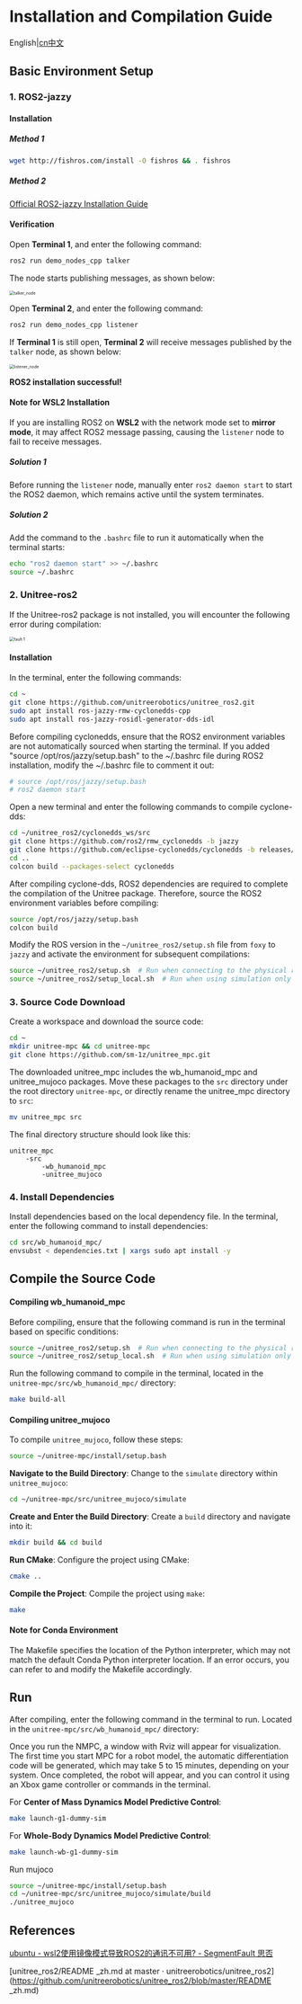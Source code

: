 # Installation and Compilation Guide

English|[cn中文](./README_zh.md)



## Basic Environment Setup

### 1. ROS2-jazzy

#### Installation

##### Method 1

```bash
wget http://fishros.com/install -O fishros && . fishros
```

##### Method 2

[Official ROS2-jazzy Installation Guide](https://docs.ros.org/en/jazzy/Installation/Ubuntu-Install-Debs.html)

#### Verification

Open **Terminal 1**, and enter the following command:

```bash
ros2 run demo_nodes_cpp talker
```

The node starts publishing messages, as shown below:

<img src="attachments/image-20250515100124847.png" style="zoom:50%;" alt="talker_node" align=center/>

Open **Terminal 2**, and enter the following command:

```bash
ros2 run demo_nodes_cpp listener
```

If **Terminal 1** is still open, **Terminal 2** will receive messages published by the `talker` node, as shown below:

<img src="attachments/image-20250515100500405.png" style="zoom:50%;" alt="listener_node" align=center/>

**ROS2 installation successful!**

#### Note for WSL2 Installation

If you are installing ROS2 on **WSL2** with the network mode set to **mirror mode**, it may affect ROS2 message passing, causing the `listener` node to fail to receive messages.

##### Solution 1

Before running the `listener` node, manually enter `ros2 daemon start` to start the ROS2 daemon, which remains active until the system terminates.

##### Solution 2

Add the command to the `.bashrc` file to run it automatically when the terminal starts:

```bash
echo "ros2 daemon start" >> ~/.bashrc
source ~/.bashrc
```

### 2. Unitree-ros2

If the Unitree-ros2 package is not installed, you will encounter the following error during compilation:

<img src="attachments/image-20250515145701666.png" style="zoom:50%;" alt="fault 1" align=center/>

#### Installation

In the terminal, enter the following commands:

```bash
cd ~
git clone https://github.com/unitreerobotics/unitree_ros2.git
sudo apt install ros-jazzy-rmw-cyclonedds-cpp
sudo apt install ros-jazzy-rosidl-generator-dds-idl
```

Before compiling cyclonedds, ensure that the ROS2 environment variables are not automatically sourced when starting the terminal. If you added "source /opt/ros/jazzy/setup.bash" to the ~/.bashrc file during ROS2 installation, modify the ~/.bashrc file to comment it out:

```bash
# source /opt/ros/jazzy/setup.bash
# ros2 daemon start
```

Open a new terminal and enter the following commands to compile cyclone-dds:

```bash
cd ~/unitree_ros2/cyclonedds_ws/src
git clone https://github.com/ros2/rmw_cyclonedds -b jazzy
git clone https://github.com/eclipse-cyclonedds/cyclonedds -b releases/0.10.x
cd ..
colcon build --packages-select cyclonedds
```

After compiling cyclone-dds, ROS2 dependencies are required to complete the compilation of the Unitree package. Therefore, source the ROS2 environment variables before compiling:

```bash
source /opt/ros/jazzy/setup.bash
colcon build
```

Modify the ROS version in the `~/unitree_ros2/setup.sh` file from `foxy` to `jazzy` and activate the environment for subsequent compilations:

```bash
source ~/unitree_ros2/setup.sh  # Run when connecting to the physical robot
source ~/unitree_ros2/setup_local.sh  # Run when using simulation only
```

### 3. Source Code Download

Create a workspace and download the source code:

```bash
cd ~
mkdir unitree-mpc && cd unitree-mpc
git clone https://github.com/sm-1z/unitree_mpc.git
```

The downloaded unitree_mpc includes the wb_humanoid_mpc and unitree_mujoco packages. Move these packages to the `src` directory under the root directory `unitree-mpc`, or directly rename the unitree_mpc directory to `src`:

```bash
mv unitree_mpc src
```

The final directory structure should look like this:

```
unitree_mpc
	-src
		-wb_humanoid_mpc
		-unitree_mujoco
```

### 4. Install Dependencies

Install dependencies based on the local dependency file. In the terminal, enter the following command to install dependencies:

```bash
cd src/wb_humanoid_mpc/
envsubst < dependencies.txt | xargs sudo apt install -y
```

## Compile the Source Code

#### Compiling wb_humanoid_mpc

Before compiling, ensure that the following command is run in the terminal based on specific conditions:

```bash
source ~/unitree_ros2/setup.sh  # Run when connecting to the physical robot
source ~/unitree_ros2/setup_local.sh  # Run when using simulation only
```

Run the following command to compile in the terminal, located in the `unitree-mpc/src/wb_humanoid_mpc/` directory:

```bash
make build-all
```

#### Compiling unitree_mujoco

To compile `unitree_mujoco`, follow these steps:

```bash
source ~/unitree-mpc/install/setup.bash
```

**Navigate to the Build Directory**: Change to the `simulate` directory within `unitree_mujoco`:

```bash
cd ~/unitree-mpc/src/unitree_mujoco/simulate
```

**Create and Enter the Build Directory**: Create a `build` directory and navigate into it:

```bash
mkdir build && cd build
```

**Run CMake**: Configure the project using CMake:

```bash
cmake ..
```

**Compile the Project**: Compile the project using `make`:

```bash
make
```

#### Note for Conda Environment

The Makefile specifies the location of the Python interpreter, which may not match the default Conda Python interpreter location. If an error occurs, you can refer to and modify the Makefile accordingly.

## Run

After compiling, enter the following command in the terminal to run. Located in the `unitree-mpc/src/wb_humanoid_mpc/` directory:

Once you run the NMPC, a window with Rviz will appear for visualization. The first time you start MPC for a robot model, the automatic differentiation code will be generated, which may take 5 to 15 minutes, depending on your system. Once completed, the robot will appear, and you can control it using an Xbox game controller or commands in the terminal.

For **Center of Mass Dynamics Model Predictive Control**:

```bash
make launch-g1-dummy-sim
```

For **Whole-Body Dynamics Model Predictive Control**:

```bash
make launch-wb-g1-dummy-sim
```

Run mujoco

```bash
source ~/unitree-mpc/install/setup.bash
cd ~/unitree-mpc/src/unitree_mujoco/simulate/build
./unitree_mujoco
```



## References

[ubuntu - wsl2使用镜像模式导致ROS2的通讯不可用? - SegmentFault 思否](https://segmentfault.com/q/1010000046011866)

[unitree_ros2/README _zh.md at master · unitreerobotics/unitree_ros2](https://github.com/unitreerobotics/unitree_ros2/blob/master/README _zh.md)

